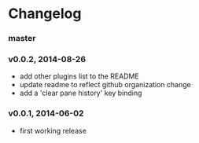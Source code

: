 # Changelog

### master

### v0.0.2, 2014-08-26
- add other plugins list to the README
- update readme to reflect github organization change
- add a 'clear pane history' key binding

### v0.0.1, 2014-06-02

- first working release

